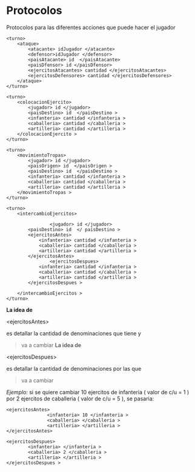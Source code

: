 # Protocolos #
Protocolos para las diferentes acciones que puede hacer el jugador


```
<turno>
	<ataque>
		<atacante> idJugador </atacante>
		<defensor>idJugador </defensor>
		<paisAtacante> id  </paisAtacante>
		<paisDfensor> id </paisDfensor>
		<ejercitosAtacantes> cantidad </ejercitosAtacantes>
		<ejercitosDefensores> cantidad </ejercitosDefensores>
	</ataque>
</turno>

```

```
<turno>
	<colocacionEjercito>
		<jugador> id </jugador>
		<paisDestino> id  </paisDestino >
		<infanteria> cantidad </infanteria >
		<caballeria> cantidad </caballeria >
		<artilleria> cantidad </artilleria >
	</colocacionEjercito >
</turno>
```

```
<turno>
	<movimientoTropas>
		<jugador> id </jugador>
		<paisOrigen> id  </paisOrigen >
		<paisDestino> id  </paisDestino >
		<infanteria> cantidad </infanteria >
		<caballeria> cantidad </caballeria >
		<artilleria> cantidad </artilleria >
	</movimientoTropas >
</turno>
```

```
<turno>
	<intercambioEjercitos>
		
                <jugador> id </jugador>
		<paisDestino> id  </ paisDestino >
		<ejercitosAntes>
			<infanteria> cantidad </infanteria >
			<caballeria> cantidad </caballeria >
			<artilleria> cantidad </artilleria >
		</ejercitosAntes>
                <ejercitosDespues>
			<infanteria> cantidad </infanteria >
			<caballeria> cantidad </caballeria >
			<artilleria> cantidad </artilleria >
		</ejercitosDespues >

	</intercambioEjercitos >
</turno>
```

**La idea de**

&lt;ejercitosAntes&gt;

 es detallar la cantidad de denominaciones que tiene y
> va a cambiar
**La idea de**

&lt;ejercitosDespues&gt;

 es detallar la cantidad de denominaciones por las que
> va a cambiar

_Ejemplo:_ si se quiere cambiar 10 ejercitos de infanteria ( valor de c/u = 1 ) por 2 ejercitos de caballeria ( valor de c/u = 5 ), se pasaria:

```
<ejercitosAntes>
               <infanteria> 10 </infanteria >
               <caballeria> </caballeria >
               <artilleria> </artilleria >
</ejercitosAntes>

<ejercitosDespues>
		<infanteria> </infanteria >
		<caballeria> 2 </caballeria >
		<artilleria> </artilleria >
</ejercitosDespues >
```